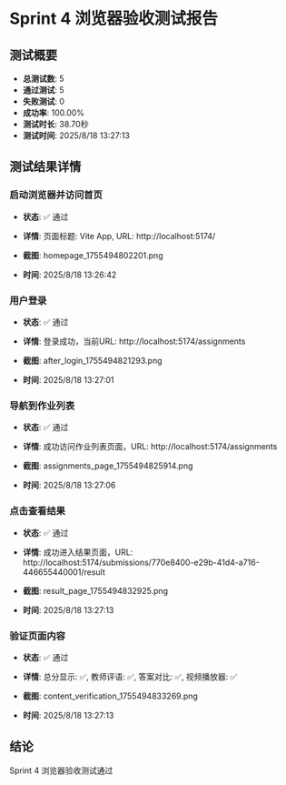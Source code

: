# Sprint 4 浏览器验收测试报告

## 测试概要
- **总测试数**: 5
- **通过测试**: 5
- **失败测试**: 0
- **成功率**: 100.00%
- **测试时长**: 38.70秒
- **测试时间**: 2025/8/18 13:27:13

## 测试结果详情

### 启动浏览器并访问首页
- **状态**: ✅ 通过
- **详情**: 页面标题: Vite App, URL: http://localhost:5174/

- **截图**: homepage_1755494802201.png
- **时间**: 2025/8/18 13:26:42

### 用户登录
- **状态**: ✅ 通过
- **详情**: 登录成功，当前URL: http://localhost:5174/assignments

- **截图**: after_login_1755494821293.png
- **时间**: 2025/8/18 13:27:01

### 导航到作业列表
- **状态**: ✅ 通过
- **详情**: 成功访问作业列表页面，URL: http://localhost:5174/assignments

- **截图**: assignments_page_1755494825914.png
- **时间**: 2025/8/18 13:27:06

### 点击查看结果
- **状态**: ✅ 通过
- **详情**: 成功进入结果页面，URL: http://localhost:5174/submissions/770e8400-e29b-41d4-a716-446655440001/result

- **截图**: result_page_1755494832925.png
- **时间**: 2025/8/18 13:27:13

### 验证页面内容
- **状态**: ✅ 通过
- **详情**: 总分显示: ✅, 教师评语: ✅, 答案对比: ✅, 视频播放器: ✅

- **截图**: content_verification_1755494833269.png
- **时间**: 2025/8/18 13:27:13


## 结论
Sprint 4 浏览器验收测试通过

